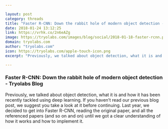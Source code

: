 ```yaml
---

layout: post
category: threads
title: "Faster R-CNN: Down the rabbit hole of modern object detection - Tryolabs Blog"
date: 2018-01-24 13:12:25
link: https://vrhk.co/2n6eAZg
image: https://tryolabs.com/images/blog/social/2018-01-18-faster-rcnn.png
domain: tryolabs.com
author: "tryolabs.com"
icon: https://tryolabs.com/apple-touch-icon.png
excerpt: "Previously, we talked about object detection, what it is and how it has been recently tackled using deep learning. If you haven’t read our previous blog post, we suggest you take a look at it before continuing. Last year, we decided to get into Faster R-CNN, reading the original paper, and all the referenced papers (and so on and on) until we got a clear understanding of how it works and how to implement it."

---
```


### Faster R-CNN: Down the rabbit hole of modern object detection - Tryolabs Blog

Previously, we talked about object detection, what it is and how it has been recently tackled using deep learning. If you haven’t read our previous blog post, we suggest you take a look at it before continuing. Last year, we decided to get into Faster R-CNN, reading the original paper, and all the referenced papers (and so on and on) until we got a clear understanding of how it works and how to implement it.